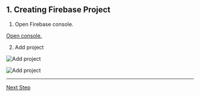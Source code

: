## 1. Creating Firebase Project

1. Open Firebase console. 

[Open console.](https://console.firebase.google.com/)

2. Add project

![Add project](https://github.com/TugayYaldiz/vue-comment-grid/blob/master/docs/img/creating-firebase-project/add-project.png?raw=true)

![Add project](https://github.com/TugayYaldiz/vue-comment-grid/blob/master/docs/img/creating-firebase-project/add-project2.png?raw=true)

---
[Next Step](https://github.com/TugayYaldiz/vue-comment-grid/blob/master/docs/set-sign-methods.md)